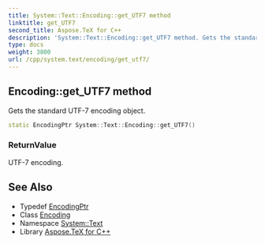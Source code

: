 ```yaml
---
title: System::Text::Encoding::get_UTF7 method
linktitle: get_UTF7
second_title: Aspose.TeX for C++
description: 'System::Text::Encoding::get_UTF7 method. Gets the standard UTF-7 encoding object in C++.'
type: docs
weight: 3800
url: /cpp/system.text/encoding/get_utf7/
---
```

## Encoding::get_UTF7 method


Gets the standard UTF-7 encoding object.

```cpp
static EncodingPtr System::Text::Encoding::get_UTF7()
```


### ReturnValue

UTF-7 encoding.

## See Also

* Typedef [EncodingPtr](../../../system/encodingptr/)
* Class [Encoding](../)
* Namespace [System::Text](../../)
* Library [Aspose.TeX for C++](../../../)
